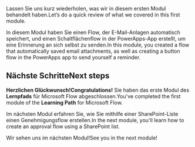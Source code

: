 <span data-ttu-id="0e804-101">Lassen Sie uns kurz wiederholen, was wir in diesem ersten Modul behandelt haben.</span><span class="sxs-lookup"><span data-stu-id="0e804-101">Let’s do a quick review of what we covered in this first module.</span></span>

<span data-ttu-id="0e804-102">In diesem Modul haben Sie einen Flow, der E-Mail-Anlagen automatisch speichert, und einen Schaltflächenflow in der PowerApps-App erstellt, um eine Erinnerung an sich selbst zu senden.</span><span class="sxs-lookup"><span data-stu-id="0e804-102">In this module, you created a flow that automatically saved email attachments, as well as creating a button flow in the PowerApps app to send yourself a reminder.</span></span>

## <a name="next-steps"></a><span data-ttu-id="0e804-103">Nächste Schritte</span><span class="sxs-lookup"><span data-stu-id="0e804-103">Next steps</span></span>
<span data-ttu-id="0e804-104">**Herzlichen Glückwunsch!**</span><span class="sxs-lookup"><span data-stu-id="0e804-104">**Congratulations!**</span></span> <span data-ttu-id="0e804-105">Sie haben das erste Modul des **Lernpfads** für Microsoft Flow abgeschlossen.</span><span class="sxs-lookup"><span data-stu-id="0e804-105">You've completed the first module of the **Learning Path** for Microsoft Flow.</span></span> 

<span data-ttu-id="0e804-106">Im nächsten Modul erfahren Sie, wie Sie mithilfe einer SharePoint-Liste einen Genehmigungsflow erstellen.</span><span class="sxs-lookup"><span data-stu-id="0e804-106">In the next module, you'll learn how to create an approval flow using a SharePoint list.</span></span>

<span data-ttu-id="0e804-107">Wir sehen uns im nächsten Modul!</span><span class="sxs-lookup"><span data-stu-id="0e804-107">See you in the next module!</span></span>

